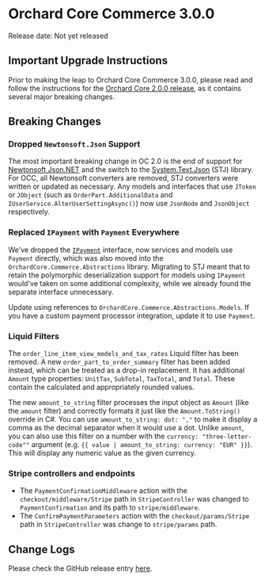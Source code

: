 # Orchard Core Commerce 3.0.0

Release date: Not yet released

## Important Upgrade Instructions

Prior to making the leap to Orchard Core Commerce 3.0.0, please read and follow the instructions for the [Orchard Core 2.0.0 release](https://docs.orchardcore.net/en/latest/releases/2.0.0/), as it contains several major breaking changes.

## Breaking Changes

### Dropped `Newtonsoft.Json` Support

The most important breaking change in OC 2.0 is the end of support for [Newtonsoft Json.NET](https://www.newtonsoft.com/json) and the switch to the [System.Text.Json](https://www.nuget.org/packages/System.Text.Json) (STJ) library. For OCC, all Newtonsoft converters are removed, STJ converters were written or updated as necessary. Any models and interfaces that use `JToken` or `JObject` (such as `OrderPart.AdditionalData` and `IUserService.AlterUserSettingAsync()`) now use `JsonNode` and `JsonObject` respectively.

### Replaced `IPayment` with `Payment` Everywhere

We've dropped the [`IPayment`](https://github.com/OrchardCMS/OrchardCore.Commerce/blob/34ae00470e954459f19f688c9bfc51d196c386ca/src/Libraries/OrchardCore.Commerce.Abstractions/Abstractions/IPayment.cs) interface, now services and models use `Payment` directly, which was also moved into the `OrchardCore.Commerce.Abstractions` library. Migrating to STJ meant that to retain the polymorphic deserialization support for models using `IPayment` would've taken on some additional complexity, while we already found the separate interface unnecessary.

Update using references to `OrchardCore.Commerce.Abstractions.Models`. If you have a custom payment processor integration, update it to use `Payment`.

### Liquid Filters

The `order_line_item_view_models_and_tax_rates` Liquid filter has been removed. A new `order_part_to_order_summary` filter has been added instead, which can be treated as a drop-in replacement. It has additional `Amount` type properties: `UnitTax`, `SubTotal`, `TaxTotal`, and `Total`. These contain the calculated and appropriately rounded values.

The new `amount_to_string` filter processes the input object as `Amount` (like the `amount` filter) and correctly formats it just like the `Amount.ToString()` override in C#. You can use `amount_to_string: dot: ","` to make it display a comma as the decimal separator when it would use a dot. Unlike `amount`, you can also use this filter on a number with the `currency: "three-letter-code""` argument (e.g. `{{ value | amount_to_string: currency: "EUR" }}`). This will display any numeric value as the given currency.

### Stripe controllers and endpoints

- The `PaymentConfirmationMiddleware` action with the `checkout/middleware/Stripe` path in `StripeController` was changed to `PaymentConfirmation` and its path to `stripe/middleware`.
- The `ConfirmPaymentParameters` action with the `checkout/params/Stripe` path in `StripeController` was change to `stripe/params` path.

## Change Logs

Please check the GitHub release entry [here](https://github.com/OrchardCMS/OrchardCore.Commerce/releases/tag/v3.0.0).

